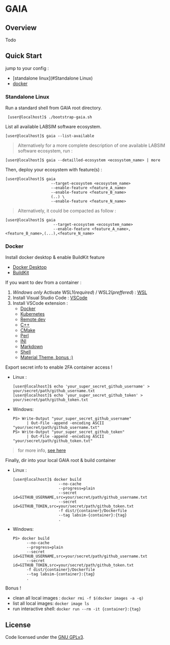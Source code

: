 # GAIA

## Overview

Todo

## Quick Start

jump to your config :

- [standalone linux](#Standalone Linux)
- [docker](#Docker)

### Standalone Linux

Run a standard shell from GAIA root directory.

```console
 [user@localhost]$ ./bootstrap-gaia.sh
```

List all available LABSIM software ecosystem.

```console
[user@localhost]$ gaia --list-available
```

> Alternatively for a more complete description of one available LABSIM software ecosystem, run :

```console
[user@localhost]$ gaia --detailled-ecosystem <ecosystem_name> | more
```

Then, deploy your ecosystem with feature(s) :

```console
[user@localhost]$ gaia
                    --target-ecosystem <ecosystem_name>
                    --enable-feature <feature_A_name>
                    --enable-feature <feature_B_name>
                    (..) \
                    --enable-feature <feature_N_name>
```

> Alternatively, it could be compacted as follow :

 ```console
 [user@localhost]$ gaia
                      --target-ecosystem <ecosystem_name>
                      --enable-feature <feature_A_name>,<feature_B_name>,(...),<feature_N_name>
```

### Docker

Install docker desktop & enable BuildKit feature

- [Docker Desktop](https://www.docker.com/products/docker-desktop)
- [BuildKit](https://docs.docker.com/develop/develop-images/build_enhancements/#to-enable-buildkit-builds)

If you want to dev from a container :

1. _*Windows only*_ Activate WSL1(_required_) / WSL2(*preffered*) : [WSL](https://docs.microsoft.com/fr-fr/windows/wsl/install-win10)
2. Install Visual Studio Code : [VSCode](https://code.visualstudio.com/)
3. Install VSCode extension :
   - [Docker](https://marketplace.visualstudio.com/items?itemName=ms-azuretools.vscode-docker)
   - [Kubernetes](https://marketplace.visualstudio.com/items?itemName=ms-kubernetes-tools.vscode-kubernetes-tools)
   - [Remote dev](https://marketplace.visualstudio.com/items?itemName=ms-vscode-remote.vscode-remote-extensionpack)
   - [C++](https://marketplace.visualstudio.com/items?itemName=ms-vscode.cpptools)
   - [CMake](https://marketplace.visualstudio.com/items?itemName=ms-vscode.cmake-tools)
   - [Perl](https://marketplace.visualstudio.com/items?itemName=d9705996.perl-toolbox)
   - [INI](https://marketplace.visualstudio.com/items?itemName=DavidWang.ini-for-vscode)
   - [Markdown](https://marketplace.visualstudio.com/items?itemName=DavidAnson.vscode-markdownlint)
   - [Shell](https://marketplace.visualstudio.com/items?itemName=jeff-hykin.better-shellscript-syntax)
   - [Material Theme, bonus ;)](https://marketplace.visualstudio.com/items?itemName=Equinusocio.vsc-material-theme)

Export secret info to enable 2FA container access !

- Linux :

  ```console
  [user@localhost]$ echo 'your_super_secret_github_username' > your/secret/path/github_username.txt
  [user@localhost]$ echo 'your_super_secret_github_token' > your/secret/path/github_token.txt
  ```

- Windows:

  ```console
  PS> Write-Output "your_super_secret_github_username"
        | Out-File -append -encoding ASCII "your/secret/path/github_username.txt"
  PS> Write-Output "your_super_secret_github_token"
        | Out-File -append -encoding ASCII "your/secret/path/github_token.txt"
  ```

> for more info, [see here](https://help.github.com/en/github/authenticating-to-github/creating-a-personal-access-token-for-the-command-line)


Finally, dir into your local GAIA root & build container

- Linux :

  ```console
  [user@localhost]$ docker build
                      --no-cache
                      --progress=plain
                      --secret id=GITHUB_USERNAME,src=your/secret/path/github_username.txt
                      --secret id=GITHUB_TOKEN,src=your/secret/path/github_token.txt
                      -f dist/{container}/Dockerfile
                      --tag labsim-{container}:{tag}
                      .
  ```

- Windows:

  ```console
  PS> docker build
        --no-cache
        --progress=plain
        --secret id=GITHUB_USERNAME,src=your/secret/path/github_username.txt
        --secret id=GITHUB_TOKEN,src=your/secret/path/github_token.txt
        -f dist/{container}/Dockerfile
        --tag labsim-{container}:{tag}
        .
  ```

Bonus !

- clean all local images : `docker rmi -f $(docker images -a -q)`
- list all local images: `docker image ls`
- run interactive shell: `docker run --rm -it {container}:{tag}`

## License

Code licensed under the [GNU GPLv3](COPYING).
